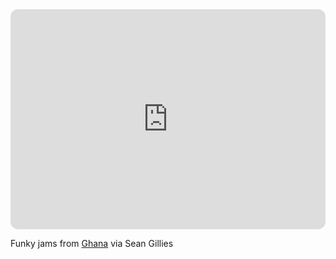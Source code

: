 <iframe style="border-radius:12px" src="https://open.spotify.com/embed/album/44sQZjLg99YdsNsPAkBNXj?utm_source=generator" width="100%" height="352" frameBorder="0" allowfullscreen="" allow="autoplay; clipboard-write; encrypted-media; fullscreen; picture-in-picture" loading="lazy"></iframe>

Funky jams from [Ghana](https://worldmusiccentral.org/2020/07/23/artist-profiles-alogte-oho/) via Sean Gillies